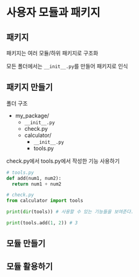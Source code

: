 # 사용자 모듈과 패키지

## 패키지

패키지는 여러 모듈/하위 패키지로 구조화

모든 폴더에서는 `__init__.py`를 만들어 패키지로 인식

## 패키지 만들기

폴더 구조
- my_package/
  - `__init__.py`
  - check.py
  - calculator/
    - `__init__.py`
    - tools.py

check.py에서 tools.py에서 작성한 기능 사용하기

```python
# tools.py
def add(num1, num2):
  return num1 + num2
```

```python
# check.py
from calculator import tools

print(dir(tools)) # 사용할 수 있는 기능들을 보여준다.

print(tools.add(1, 2)) # 3
```

## 모듈 만들기

## 모듈 활용하기